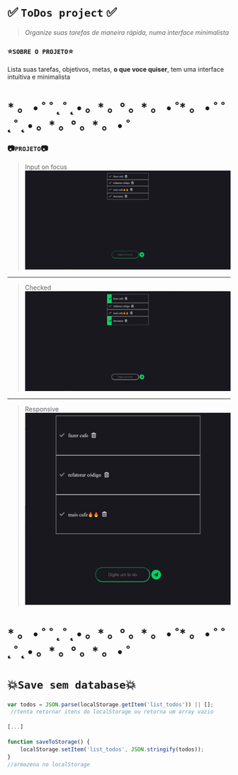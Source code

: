 # ✅ **`ToDos project`** ✅
>*Organize suas tarefas de maneira rápida, numa interface minimalista*

### ⭐`SOBRE O PROJETO`⭐
Lista suas tarefas, objetivos, metas, **o que voce quiser**, tem uma interface intuitiva e minimalista

# * 。 • ˚ ˚ ˛ ˚ ˛ • 。* 。° 。* 。 • ˚* 。 • ˚ ˚ ˛ ˚ ˛ • 。* 。° 。* 。 • ˚
### 📷`PROJETO`📷
>Input on focus
![alt](images/focus.jpeg)
 ----
>Checked
![alt](images/check.jpeg)
----
>Responsive
![alt](images/responsive.jpeg)
# * 。 • ˚ ˚ ˛ ˚ ˛ • 。* 。° 。* 。 • ˚* 。 • ˚ ˚ ˛ ˚ ˛ • 。* 。° 。* 。 • ˚
# **💥`Save sem database`💥**
```javascript
var todos = JSON.parse(localStorage.getItem('list_todos')) || [];
 //tenta retornar itens do localStorage ou retorna um array vazio
 
[...]

function saveToStorage() {
    localStorage.setItem('list_todos', JSON.stringify(todos));
} 
//armazena no localStorage
```